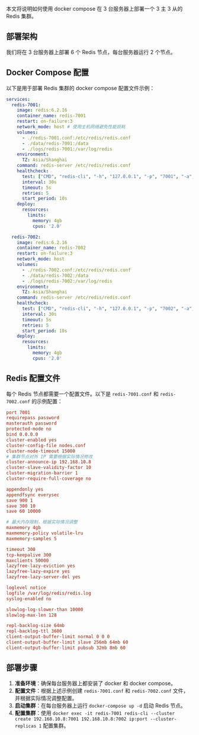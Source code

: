 本文将说明如何使用 docker compose 在 3 台服务器上部署一个 3 主 3 从的 Redis 集群。

## 部署架构

我们将在 3 台服务器上部署 6 个 Redis 节点，每台服务器运行 2 个节点。

## Docker Compose 配置

以下是用于部署 Redis 集群的 docker compose 配置文件示例：

```yaml
services:
  redis-7001:
    image: redis:6.2.16
    container_name: redis-7001
    restart: on-failure:3
    network_mode: host # 使用主机网络避免性能损耗
    volumes:
      - ./redis-7001.conf:/etc/redis/redis.conf
      - ./data/redis-7001:/data
      - ./logs/redis-7001:/var/log/redis
    environment:
      TZ: Asia/Shanghai
    command: redis-server /etc/redis/redis.conf
    healthcheck:
      test: ["CMD", "redis-cli", "-h", "127.0.0.1", "-p", "7001", "-a", "password", "--no-auth-warning", "ping"]
      interval: 30s
      timeout: 5s
      retries: 5
      start_period: 10s
    deploy:
      resources:
        limits:
          memory: 4gb
          cpus: '2.0'

  redis-7002:
    image: redis:6.2.16
    container_name: redis-7002
    restart: on-failure:3
    network_mode: host
    volumes:
      - ./redis-7002.conf:/etc/redis/redis.conf
      - ./data/redis-7002:/data
      - ./logs/redis-7002:/var/log/redis
    environment:
      TZ: Asia/Shanghai
    command: redis-server /etc/redis/redis.conf
    healthcheck:
      test: ["CMD", "redis-cli", "-h", "127.0.0.1", "-p", "7002", "-a", "password", "--no-auth-warning", "ping"]
      interval: 30s
      timeout: 5s
      retries: 5
      start_period: 10s
    deploy:
      resources:
        limits:
          memory: 4gb
          cpus: '2.0'
```

## Redis 配置文件

每个 Redis 节点都需要一个配置文件。以下是 `redis-7001.conf` 和 `redis-7002.conf` 的示例配置：

```conf
port 7001
requirepass password
masterauth password
protected-mode no
bind 0.0.0.0
cluster-enabled yes
cluster-config-file nodes.conf
cluster-node-timeout 15000
# 集群节点对外 IP 需要根据实际情况修改
cluster-announce-ip 192.168.10.8
cluster-slave-validity-factor 10
cluster-migration-barrier 1
cluster-require-full-coverage no

appendonly yes
appendfsync everysec
save 900 1
save 300 10
save 60 10000

# 最大内存限制，根据实际情况调整
maxmemory 4gb
maxmemory-policy volatile-lru
maxmemory-samples 5

timeout 300
tcp-keepalive 300
maxclients 50000
lazyfree-lazy-eviction yes
lazyfree-lazy-expire yes
lazyfree-lazy-server-del yes

loglevel notice
logfile /var/log/redis/redis.log
syslog-enabled no

slowlog-log-slower-than 10000
slowlog-max-len 128

repl-backlog-size 64mb
repl-backlog-ttl 3600
client-output-buffer-limit normal 0 0 0
client-output-buffer-limit slave 256mb 64mb 60
client-output-buffer-limit pubsub 32mb 8mb 60
```

## 部署步骤

1. **准备环境**：确保每台服务器上都安装了 docker 和 docker compose。
2. **配置文件**：根据上述示例创建 `redis-7001.conf` 和 `redis-7002.conf` 文件，并根据实际情况调整配置。
3. **启动集群**：在每台服务器上运行 `docker-compose up -d` 启动 Redis 节点。
4. **配置集群**：使用 `docker exec -it redis-7001 redis-cli --cluster create 192.168.10.8:7001 192.168.10.8:7002 ip:port --cluster-replicas 1` 配置集群。

